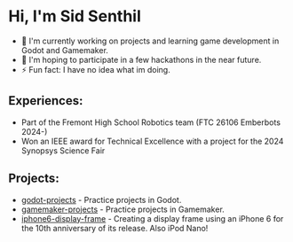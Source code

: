 # Hi, I'm Sid Senthil

* 🔭 I'm currently working on projects and learning game development in Godot and Gamemaker.
* 🌱 I'm hoping to participate in a few hackathons in the near future.
* ⚡ Fun fact: I have no idea what im doing.

## Experiences:
* Part of the Fremont High School Robotics team (FTC 26106 Emberbots 2024-)
* Won an IEEE award for Technical Excellence with a project for the 2024 Synopsys Science Fair

## Projects:
* [godot-projects](https://github.com/sidsenthilexe/godot-projects) - Practice projects in Godot.
* [gamemaker-projects](https://github.com/sidsenthilexe/gamemaker-projects) - Practice projects in Gamemaker.
* [iphone6-display-frame](https://github.com/sidsenthilexe/iphone6-display-frame/blob/main/README.md) - Creating a display frame using an iPhone 6 for the 10th anniversary of its release. Also iPod Nano!

<!--
There have been *1* unproductive days so far.
-->

<!--
**sidsenthilexe/sidsenthilexe** is a ✨ _special_ ✨ repository because its `README.md` (this file) appears on your GitHub profile.

Here are some ideas to get you started:

- 🔭 I’m currently working on ...
- 🌱 I’m currently learning ...
- 👯 I’m looking to collaborate on ...
- 🤔 I’m looking for help with ...
- 💬 Ask me about ...
- 📫 How to reach me: ...
- 😄 Pronouns: ...
- ⚡ Fun fact: ...
-->
